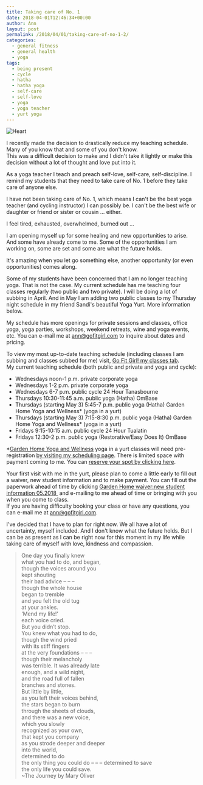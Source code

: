 ```yaml
---
title: Taking care of No. 1
date: 2018-04-01T12:46:34+00:00
author: Ann
layout: post
permalink: /2018/04/01/taking-care-of-no-1-2/
categories:
  - general fitness
  - general health
  - yoga
tags:
  - being present
  - cycle
  - hatha
  - hatha yoga
  - self-care
  - self-love
  - yoga
  - yoga teacher
  - yurt yoga
---
```


![Heart](http://gofitgirl.com/wp-content/uploads/2018/03/heart-for-post.png "Heart")

I recently made the decision to drastically reduce my teaching schedule.  
Many of you know that and some of you don't know.  
This was a difficult decision to make and I didn't take it lightly or make this decision without a lot of thought and love put into it.  

As a yoga teacher I teach and preach self-love, self-care, self-discipline. I remind my students that they need to take care of No. 1 before they take care of anyone else.  

I have not been taking care of No. 1, which means I can't be the best yoga teacher (and cycling instructor) I can possibly be. I can't be the best wife or daughter or friend or sister or cousin &#8230; either.  

I feel tired, exhausted, overwhelmed, burned out &#8230;  

I am opening myself up for some healing and new opportunities to arise. And some have already come to me. Some of the opportunities I am working on, some are set and some are what the future holds.  

It's amazing when you let go something else, another opportunity (or even opportunities) comes along.  

Some of my students have been concerned that I am no longer teaching yoga. That is not the case. My current schedule has me teaching four classes regularly (two public and two private). I will be doing a lot of subbing in April. And in May I am adding two public classes to my Thursday night schedule in my friend Sandi's beautiful Yoga Yurt. More information below.  

My schedule has more openings for private sessions and classes, office yoga, yoga parties, workshops, weekend retreats, wine and yoga events, etc. You can e-mail me at <a href="mailto:ann@gofitgirl.com" data-cke-saved-href="mailto:ann@gofitgirl.com">ann@gofitgirl.com</a> to inquire about dates and pricing.  

To view my most up-to-date teaching schedule (including classes I am subbing and classes subbed for me) visit, <a href="http://gofitgirl.com/yoga-classes/" data-cke-saved-href="http://gofitgirl.com/yoga-classes/">Go Fit Girl! my classes tab</a>.  
My current teaching schedule (both public and private and yoga and cycle):

  * Wednesdays noon-1 p.m. private corporate yoga
  * Wednesdays 1-2 p.m. private corporate yoga
  * Wednesdays 6-7 p.m. public cycle 24 Hour Tanasbourne
  * Thursdays 10:30-11:45 a.m. public yoga (Hatha) OmBase
  * Thursdays (starting May 3) 5:45-7 p.m. public yoga (Hatha) Garden Home Yoga and Wellness* (yoga in a yurt)
  * Thursdays (starting May 3) 7:15-8:30 p.m. public yoga (Hatha) Garden Home Yoga and Wellness* (yoga in a yurt)
  * Fridays 9:15-10:15 a.m. public cycle 24 Hour Tualatin
  * Fridays 12:30-2 p.m. public yoga (Restorative/Easy Does It) OmBase

*[Garden Home Yoga and Wellness](http://www.gardenhomeyoga.com) yoga in a yurt classes will need pre-registration [by visiting my scheduling page](https://app.acuityscheduling.com/schedule.php?owner=15551011). There is limited space with payment coming to me. You can [reserve your spot by clicking here](https://app.acuityscheduling.com/schedule.php?owner=15551011).  

Your first visit with me in the yurt, please plan to come a little early to fill out a waiver, new student information and to make payment. You can fill out the paperwork ahead of time by clicking <a href="http://gofitgirl.com/yoga-classes/garden-home-waivernew-student-information-05-2018/" rel="attachment wp-att-16089">Garden Home waiver:new student information 05.2018 </a> and e-mailing to me ahead of time or bringing with you when you come to class.  
If you are having difficulty booking your class or have any questions, you can e-mail me at <ann@gofitgirl.com>.  

I've decided that I have to plan for right now. We all have a lot of uncertainty, myself included. And I don't know what the future holds. But I can be as present as I can be right now for this moment in my life while taking care of myself with love, kindness and compassion.

> One day you finally knew  
> what you had to do, and began,  
> though the voices around you  
> kept shouting  
> their bad advice – – –  
> though the whole house  
> began to tremble  
> and you felt the old tug  
> at your ankles.  
> ‘Mend my life!’  
> each voice cried.  
> But you didn’t stop.  
> You knew what you had to do,  
> though the wind pried  
> with its stiff fingers  
> at the very foundations – – –  
> though their melancholy  
> was terrible. It was already late  
> enough, and a wild night,  
> and the road full of fallen  
> branches and stones.  
> But little by little,  
> as you left their voices behind,  
> the stars began to burn  
> through the sheets of clouds,  
> and there was a new voice,  
> which you slowly  
> recognized as your own,  
> that kept you company  
> as you strode deeper and deeper  
> into the world,  
> determined to do  
> the only thing you could do – – – determined to save  
> the only life you could save.  
> ~The Journey by Mary Oliver